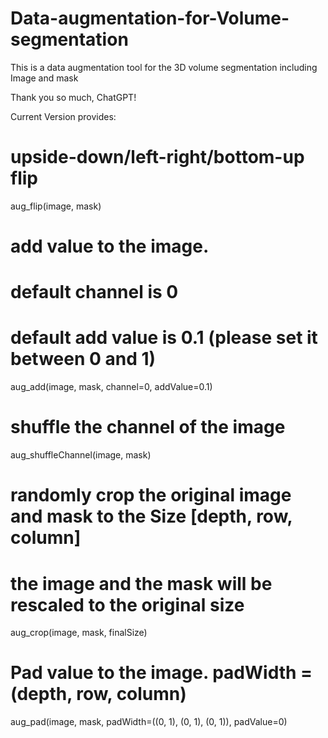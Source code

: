 # Data-augmentation-for-Volume-segmentation
This is a data augmentation tool for the 3D volume segmentation including Image and mask

Thank you so much, ChatGPT!



Current Version provides:
# upside-down/left-right/bottom-up flip
aug_flip(image, mask) 

# add value to the image.
# default channel is 0
# default add value is 0.1 (please set it between 0 and 1)
aug_add(image, mask, channel=0, addValue=0.1)

# shuffle the channel of the image
aug_shuffleChannel(image, mask)

# randomly crop the original image and mask to the Size [depth, row, column]
# the image and the mask will be rescaled to the original size
aug_crop(image, mask, finalSize)

# Pad value to the image. padWidth = (depth, row, column)
aug_pad(image, mask, padWidth=((0, 1), (0, 1), (0, 1)), padValue=0)